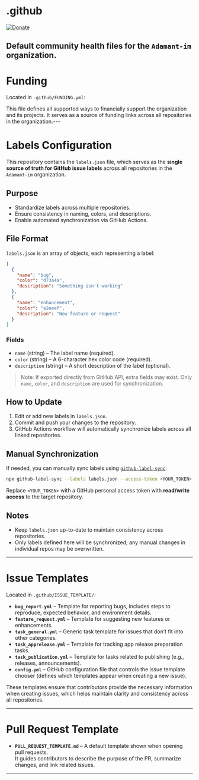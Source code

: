 # .github

[![Donate](https://img.shields.io/badge/💖_Donate-adamant.im/donate-green)](https://adamant.im/donate/)

Default community health files for the `Adamant-im` organization.
---
# Funding


Located in `.github/FUNDING.yml`:

This file defines all supported ways to financially support the organization and its projects. It serves as a source of funding links across all repositories in the organization.---
# Labels Configuration

This repository contains the `labels.json` file, which serves as the **single source of truth for GitHub issue labels** across all repositories in the `Adamant-im` organization.

## Purpose

- Standardize labels across multiple repositories.
- Ensure consistency in naming, colors, and descriptions.
- Enable automated synchronization via GitHub Actions.

## File Format

`labels.json` is an array of objects, each representing a label:

```json
[
  {
    "name": "bug",
    "color": "d73a4a",
    "description": "Something isn't working"
  },
  {
    "name": "enhancement",
    "color": "a2eeef",
    "description": "New feature or request"
  }
]
```

### Fields

* `name` (string) – The label name (required).
* `color` (string) – A 6-character hex color code (required).
* `description` (string) – A short description of the label (optional).

> Note: If exported directly from GitHub API, extra fields may exist. Only `name`, `color`, and `description` are used for synchronization.

## How to Update

1. Edit or add new labels in `labels.json`.
2. Commit and push your changes to the repository.
3. GitHub Actions workflow will automatically synchronize labels across all linked repositories.

## Manual Synchronization

If needed, you can manually sync labels using [`github-label-sync`](https://github.com/Financial-Times/github-label-sync):

```bash
npx github-label-sync --labels labels.json --access-token <YOUR_TOKEN> owner/repo
```

Replace `<YOUR_TOKEN>` with a GitHub personal access token with **read/write access** to the target repository.

## Notes

* Keep `labels.json` up-to-date to maintain consistency across repositories.
* Only labels defined here will be synchronized; any manual changes in individual repos may be overwritten.


---
# Issue Templates

Located in `.github/ISSUE_TEMPLATE/`:

- **`bug_report.yml`** – Template for reporting bugs, includes steps to reproduce, expected behavior, and environment details.
- **`feature_request.yml`** – Template for suggesting new features or enhancements.
- **`task_general.yml`** – Generic task template for issues that don’t fit into other categories.
- **`task_apprelease.yml`** – Template for tracking app release preparation tasks.
- **`task_publication.yml`** – Template for tasks related to publishing (e.g., releases, announcements).
- **`config.yml`** – GitHub configuration file that controls the issue template chooser (defines which templates appear when creating a new issue).

These templates ensure that contributors provide the necessary information when creating issues, which helps maintain clarity and consistency across all repositories.

---
# Pull Request Template

- **`PULL_REQUEST_TEMPLATE.md`** – A default template shown when opening pull requests.  
  It guides contributors to describe the purpose of the PR, summarize changes, and link related issues.
---
